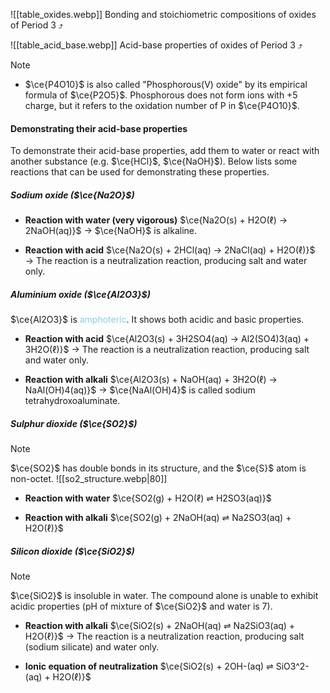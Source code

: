 ![[table_oxides.webp]]
Bonding and stoichiometric compositions of oxides of Period 3 ⤴️

![[table_acid_base.webp]]
Acid-base properties of oxides of Period 3 ⤴️

> [!note]
> - $\ce{P4O10}$ is also called "Phosphorous(V) oxide" by its empirical formula of $\ce{P2O5}$. Phosphorous does not form ions with +5 charge, but it refers to the oxidation number of P in $\ce{P4O10}$.

#### Demonstrating their acid-base properties
To demonstrate their acid-base properties, add them to water or react with another substance (e.g. $\ce{HCl}$, $\ce{NaOH}$). Below lists some reactions that can be used for demonstrating these properties.

##### Sodium oxide ($\ce{Na2O}$)
- **Reaction with water (very vigorous)**
  $\ce{Na2O(s) + H2O(ℓ) → 2NaOH(aq)}$
  → $\ce{NaOH}$ is alkaline.

- **Reaction with acid**
  $\ce{Na2O(s) + 2HCl(aq) → 2NaCl(aq) + H2O(ℓ)}$
  → The reaction is a neutralization reaction, producing salt and water only.

##### Aluminium oxide ($\ce{Al2O3}$)
$\ce{Al2O3}$ is <span style="color: skyblue">amphoteric</span>. It shows both acidic and basic properties.
- **Reaction with acid**
  $\ce{Al2O3(s) + 3H2SO4(aq) → Al2(SO4)3(aq) + 3H2O(ℓ)}$
  → The reaction is a neutralization reaction, producing salt and water only.

- **Reaction with alkali**
  $\ce{Al2O3(s) + NaOH(aq) + 3H2O(ℓ) → NaAl(OH)4(aq)}$
  → $\ce{NaAl(OH)4}$ is called sodium tetrahydroxoaluminate.

##### Sulphur dioxide ($\ce{SO2}$)
> [!note]
> $\ce{SO2}$ has double bonds in its structure, and the $\ce{S}$ atom is non-octet.
> ![[so2_structure.webp|80]]

- **Reaction with water**
  $\ce{SO2(g) + H2O(ℓ) ⇌ H2SO3(aq)}$

- **Reaction with alkali**
  $\ce{SO2(g) + 2NaOH(aq) ⇌ Na2SO3(aq) + H2O(ℓ)}$

##### Silicon dioxide ($\ce{SiO2}$)
> [!note]
> $\ce{SiO2}$ is insoluble in water. The compound alone is unable to exhibit acidic properties (pH of mixture of $\ce{SiO2}$ and water is 7).

- **Reaction with alkali**
  $\ce{SiO2(s) + 2NaOH(aq) ⇌ Na2SiO3(aq) + H2O(ℓ)}$
  → The reaction is a neutralization reaction, producing salt (sodium silicate) and water only.

- **Ionic equation of neutralization**
  $\ce{SiO2(s) + 2OH-(aq) ⇌ SiO3^2-(aq) + H2O(ℓ)}$
